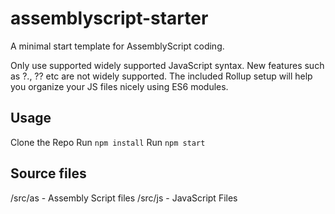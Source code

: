 # assemblyscript-starter

A minimal start template for AssemblyScript coding.

Only use supported widely supported JavaScript syntax. New features such as ?., ?? etc are not widely supported. The included Rollup setup will help you organize your JS files nicely using ES6 modules.

## Usage

Clone the Repo
Run `npm install`
Run `npm start`

## Source files

/src/as - Assembly Script files
/src/js - JavaScript Files
